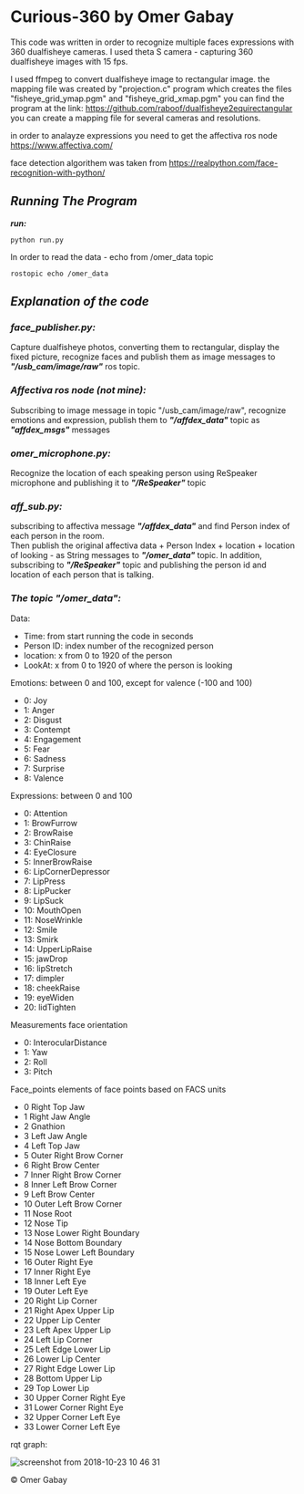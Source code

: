 # Curious-360 by Omer Gabay
This code was written in order to recognize multiple faces expressions with 360 dualfisheye cameras.
I used theta S camera - capturing 360 dualfisheye images with 15 fps.

I used ffmpeg to convert dualfisheye image to rectangular image.
the mapping file was created by "projection.c" program which creates the files
"fisheye_grid_ymap.pgm" and "fisheye_grid_xmap.pgm"
you can find the program at the link:
https://github.com/raboof/dualfisheye2equirectangular
you can create a mapping file for several cameras and resolutions.

in order to analayze expressions you need to get the affectiva ros node
https://www.affectiva.com/

face detection algorithem was taken from https://realpython.com/face-recognition-with-python/

## ***Running The Program***

***run:***
 
```
python run.py
```
In order to read the data - echo from /omer_data topic

```
rostopic echo /omer_data
```

## ***Explanation of the code***

### ***face_publisher.py:***

Capture dualfisheye photos, converting them to rectangular, display the fixed picture, recognize faces and publish them as image messages to  ***"/usb_cam/image/raw"*** ros topic.


### ***Affectiva ros node (not mine):***

Subscribing to image message in topic "/usb_cam/image/raw", recognize emotions and expression, publish them to ***"/affdex_data"*** topic as ***"affdex_msgs"*** messages


### ***omer_microphone.py:***

Recognize the location of each speaking person using ReSpeaker microphone and publishing it to ***"/ReSpeaker"*** topic


### ***aff_sub.py:***

subscribing to affectiva message ***"/affdex_data"*** and find Person index of each person in the room.  
Then publish the original affectiva data + Person Index + location + location of looking - as String messages to ***"/omer_data"*** topic.
In addition, subscribing to ***"/ReSpeaker"*** topic and publishing the person id and location of each person that is talking.



### ***The topic "/omer_data":***

Data:
- Time: from start running the code in seconds
- Person ID: index number of the recognized person
- location: x from 0 to 1920 of the person
- LookAt: x from 0 to 1920 of where the person is looking

Emotions:
between 0 and 100, except for valence (-100 and 100)
- 0: Joy
- 1: Anger
- 2: Disgust
- 3: Contempt
- 4: Engagement
- 5: Fear
- 6: Sadness
- 7: Surprise
- 8: Valence

Expressions: 
between 0 and 100
- 0: Attention
- 1: BrowFurrow
- 2: BrowRaise
- 3: ChinRaise
- 4: EyeClosure
- 5: InnerBrowRaise
- 6: LipCornerDepressor
- 7: LipPress
- 8: LipPucker
- 9: LipSuck
- 10: MouthOpen
- 11: NoseWrinkle
- 12: Smile
- 13: Smirk
- 14: UpperLipRaise
- 15: jawDrop
- 16: lipStretch
- 17: dimpler
- 18: cheekRaise
- 19: eyeWiden
- 20: lidTighten

Measurements
face orientation
- 0: InterocularDistance
- 1: Yaw
- 2: Roll
- 3: Pitch

Face_points
elements of face points based on FACS units
- 0 Right Top Jaw
- 1 Right Jaw Angle
- 2 Gnathion 
- 3 Left Jaw Angle 
- 4 Left Top Jaw 
- 5 Outer Right Brow Corner 
- 6 Right Brow Center 
- 7 Inner Right Brow Corner 
- 8 Inner Left Brow Corner 
- 9 Left Brow Center 
- 10 Outer Left Brow Corner 
- 11 Nose Root 
- 12 Nose Tip 
- 13 Nose Lower Right Boundary 
- 14 Nose Bottom Boundary 
- 15 Nose Lower Left Boundary 
- 16 Outer Right Eye 
- 17 Inner Right Eye
- 18 Inner Left Eye
- 19 Outer Left Eye
- 20 Right Lip Corner
- 21 Right Apex Upper Lip
- 22 Upper Lip Center
- 23 Left Apex Upper Lip
- 24 Left Lip Corner
- 25 Left Edge Lower Lip
- 26 Lower Lip Center
- 27 Right Edge Lower Lip
- 28 Bottom Upper Lip
- 29 Top Lower Lip
- 30 Upper Corner Right Eye
- 31 Lower Corner Right Eye
- 32 Upper Corner Left Eye
- 33 Lower Corner Left Eye 

rqt graph:

![screenshot from 2018-10-23 10 46 31](https://user-images.githubusercontent.com/36948734/47344754-d8d20c80-d6b1-11e8-8069-468994990e3c.png)


© Omer Gabay
